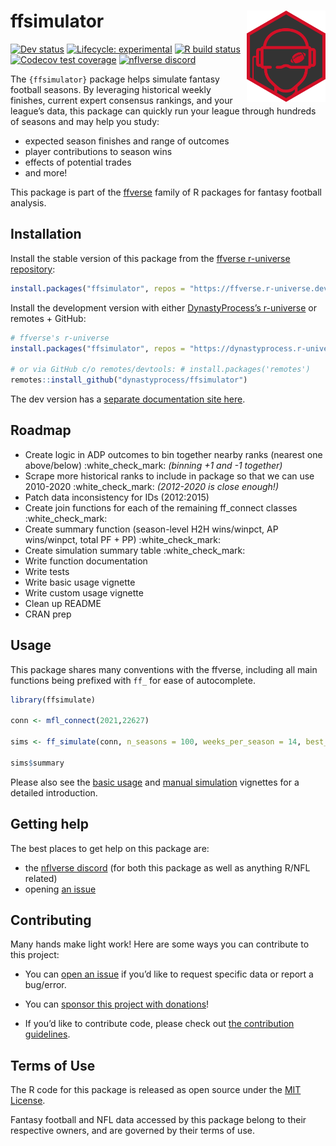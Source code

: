 
<!-- README.md is generated from README.Rmd. Please edit that file -->

# ffsimulator <a href='#'><img src="man/figures/logo.png" align="right" width="25%" min-width="120px"/></a>

<!-- badges: start -->
<!-- [![CRAN status](https://img.shields.io/cran/v/ffsimulator?style=flat-square&logo=R&label=CRAN)](https://CRAN.R-project.org/package=ffsimulator)  -->

[![Dev
status](https://img.shields.io/github/r-package/v/dynastyprocess/ffsimulator/main?label=dev%20version&style=flat-square&logo=github)](https://ffsimulator.dynastyprocess.com/)
[![Lifecycle:
experimental](https://img.shields.io/badge/lifecycle-experimental-orange.svg?style=flat-square)](https://lifecycle.r-lib.org/articles/stages.html)
[![R build
status](https://img.shields.io/github/workflow/status/dynastyprocess/ffsimulator/R-CMD-check?label=R%20check&style=flat-square&logo=github)](https://github.com/DynastyProcess/ffsimulator/actions)
[![Codecov test
coverage](https://img.shields.io/codecov/c/github/dynastyprocess/ffsimulator?label=codecov&style=flat-square&logo=codecov)](https://codecov.io/gh/DynastyProcess/ffsimulator?branch=main)
[![nflverse
discord](https://img.shields.io/discord/591914197219016707.svg?color=5865F2&label=nflverse%20discord&logo=discord&logoColor=5865F2&style=flat-square)](https://discord.com/invite/5Er2FBnnQa)

<!-- badges: end -->

The `{ffsimulator}` package helps simulate fantasy football seasons. By
leveraging historical weekly finishes, current expert consensus
rankings, and your league’s data, this package can quickly run your
league through hundreds of seasons and may help you study:

-   expected season finishes and range of outcomes
-   player contributions to season wins
-   effects of potential trades
-   and more!

This package is part of the [ffverse](https://ffverse.com) family of R
packages for fantasy football analysis.

## Installation

Install the stable version of this package from the [ffverse r-universe
repository](https://ffverse.r-universe.dev):

``` r
install.packages("ffsimulator", repos = "https://ffverse.r-universe.dev")
```

Install the development version with either [DynastyProcess’s
r-universe](https://dynastyprocess.r-universe.dev) or remotes + GitHub:

``` r
# ffverse's r-universe
install.packages("ffsimulator", repos = "https://dynastyprocess.r-universe.dev")

# or via GitHub c/o remotes/devtools: # install.packages('remotes')
remotes::install_github("dynastyprocess/ffsimulator")
```

The dev version has a [separate documentation site
here](https://ffsimulator.ffverse.com/dev/).

## Roadmap

-   Create logic in ADP outcomes to bin together nearby ranks (nearest
    one above/below) :white\_check\_mark: *(binning +1 and -1 together)*
-   Scrape more historical ranks to include in package so that we can
    use 2010-2020 :white\_check\_mark: *(2012-2020 is close enough!)*
-   Patch data inconsistency for IDs (2012:2015)
-   Create join functions for each of the remaining ff\_connect classes
    :white\_check\_mark:
-   Create summary function (season-level H2H wins/winpct, AP
    wins/winpct, total PF + PP) :white\_check\_mark:
-   Create simulation summary table :white\_check\_mark:
-   Write function documentation
-   Write tests
-   Write basic usage vignette
-   Write custom usage vignette
-   Clean up README
-   CRAN prep

## Usage

This package shares many conventions with the ffverse, including all
main functions being prefixed with `ff_` for ease of autocomplete.

``` r
library(ffsimulate)

conn <- mfl_connect(2021,22627)

sims <- ff_simulate(conn, n_seasons = 100, weeks_per_season = 14, best_ball = FALSE)

sims$summary
```

Please also see the [basic
usage](https://ffsimulator.ffverse.com/articles/basic.html) and [manual
simulation](https://ffsimulator.ffverse.com/articles/manual.html)
vignettes for a detailed introduction.

## Getting help

The best places to get help on this package are:

-   the [nflverse discord](https://discord.com/invite/5Er2FBnnQa) (for
    both this package as well as anything R/NFL related)
-   opening [an
    issue](https://github.com/dynastyprocess/ffsimulator/issues/new/choose)

## Contributing

Many hands make light work! Here are some ways you can contribute to
this project:

-   You can [open an
    issue](https://github.com/dynastyprocess/ffsimulator/issues/new/choose)
    if you’d like to request specific data or report a bug/error.

-   You can [sponsor this project with
    donations](https://github.com/sponsors/tanho63)!

-   If you’d like to contribute code, please check out [the contribution
    guidelines](https://ffsimulator.ffverse.com/CONTRIBUTING.html).

## Terms of Use

The R code for this package is released as open source under the [MIT
License](https://ffsimulator.ffverse.com/LICENSE.html).

Fantasy football and NFL data accessed by this package belong to their
respective owners, and are governed by their terms of use.
